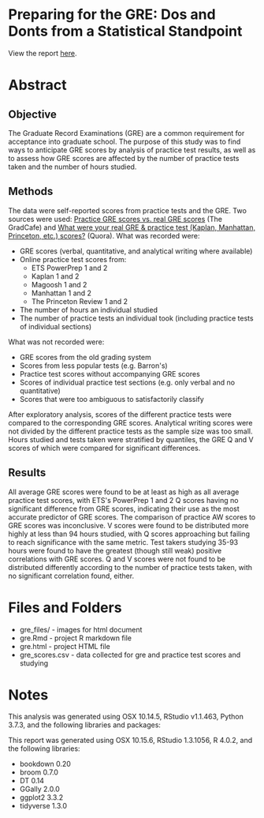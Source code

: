# Preparing for the GRE: Dos and Donts from a Statistical Standpoint

View the report [here](http://mjamespdx.github.io/gre_analysis/gre.html).

# Abstract

## Objective

The Graduate Record Examinations (GRE) are a common requirement for acceptance into graduate school. The purpose of this study was to find ways to anticipate GRE scores by analysis of practice test results, as well as to assess how GRE scores are affected by the number of practice tests taken and the number of hours studied.

## Methods

The data were self-reported scores from practice tests and the GRE. Two sources were used: [Practice GRE scores vs. real GRE scores](https://forum.thegradcafe.com/topic/38585-practice-gre-scores-vs-real-gre-scores/page/10/#comments) (The GradCafe) and [What were your real GRE & practice test (Kaplan, Manhattan, Princeton, etc.) scores?](https://www.quora.com/What-were-your-real-GRE-practice-test-Kaplan-Manhattan-Princeton-etc-scores?share=1) (Quora). What was recorded were:

- GRE scores (verbal, quantitative, and analytical writing where available)
- Online practice test scores from:
    - ETS PowerPrep 1 and 2
    - Kaplan 1 and 2
    - Magoosh 1 and 2
    - Manhattan 1 and 2
    - The Princeton Review 1 and 2
- The number of hours an individual studied
- The number of practice tests an individual took (including practice tests of individual sections)

What was not recorded were:

- GRE scores from the old grading system
- Scores from less popular tests (e.g. Barron's)
- Practice test scores without accompanying GRE scores
- Scores of individual practice test sections (e.g. only verbal and no quantitative)
- Scores that were too ambiguous to satisfactorily classify

After exploratory analysis, scores of the different practice tests were compared to the corresponding GRE scores. Analytical writing scores were not divided by the different practice tests as the sample size was too small. Hours studied and tests taken were stratified by quantiles, the GRE Q and V scores of which were compared for significant differences.

## Results

All average GRE scores were found to be at least as high as all average practice test scores, with ETS's PowerPrep 1 and 2 Q scores having no significant difference from GRE scores, indicating their use as the most accurate predictor of GRE scores. The comparison of practice AW scores to GRE scores was inconclusive. V scores were found to be distributed more highly at less than 94 hours studied, with Q scores approaching but failing to reach significance with the same metric. Test takers studying 35-93 hours were found to have the greatest (though still weak) positive correlations with GRE scores. Q and V scores were not found to be distributed differently according to the number of practice tests taken, with no significant correlation found, either.

# Files and Folders
- gre_files/ - images for html document
- gre.Rmd - project R markdown file
- gre.html - project HTML file
- gre_scores.csv - data collected for gre and practice test scores and studying

# Notes 

This analysis was generated using OSX 10.14.5, RStudio v1.1.463, Python 3.7.3, and the following libraries and packages:

This report was generated using OSX 10.15.6, RStudio 1.3.1056, R 4.0.2, and the following libraries:

- bookdown 0.20
- broom 0.7.0
- DT 0.14
- GGally 2.0.0
- ggplot2 3.3.2
- tidyverse 1.3.0

